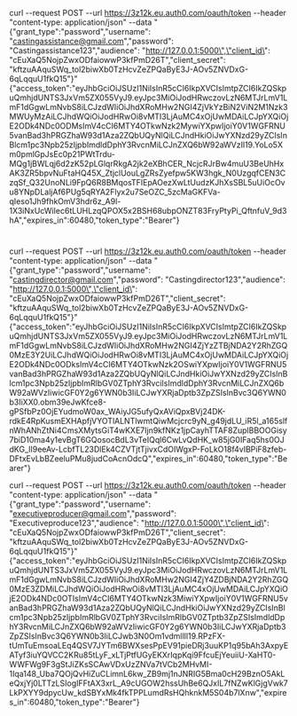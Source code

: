 curl --request POST --url https://3z12k.eu.auth0.com/oauth/token --header "content-type: application/json" --data "{\"grant_type\":\"password\",\"username\": \"castingassistance@gmail.com\",\"password\": \"Castingassistance123\",\"audience\": \"http://127.0.0.1:5000\",\"client_id\": \"cEuXaQ5NojpZwxODfaiowwP3kfPmD26T\",\"client_secret\": \"kftzuAAquSWq_tol2biwXb0TzHcvZeZPQaByE3J-AOv5ZNVDxG-6qLqquU1fkQ15\"}"
{"access_token":"eyJhbGciOiJSUzI1NiIsInR5cCI6IkpXVCIsImtpZCI6IkZQSkpuQmhjdUNTS3JxVm5ZX055VyJ9.eyJpc3MiOiJodHRwczovLzN6MTJrLmV1LmF1dGgwLmNvbS8iLCJzdWIiOiJhdXRoMHw2NGI4ZjVkYzBiN2ViN2M1Nzk3MWUyMzAiLCJhdWQiOiJodHRwOi8vMTI3LjAuMC4xOjUwMDAiLCJpYXQiOjE2ODk4NDc0ODMsImV4cCI6MTY4OTkwNzk2MywiYXpwIjoiY0V1WGFRNU5vanBad3hPRGZhaW93d1Aza2ZQbUQyNlQiLCJndHkiOiJwYXNzd29yZCIsInBlcm1pc3Npb25zIjpbImdldDphY3RvcnMiLCJnZXQ6bW92aWVzIl19.YoLo5Xm0pmlGpJsEc0p21PWtTrdu-MQg1jBWLqj6d2zK52pLGlqrRkgA2jk2eXBhCER_NcjcRJrBw4muU3BeUhHxAK3ZR5bpvNuFtaHQ45X_ZtjclUouLgZRsZyefpw5KW3hgk_N0UzgqfCEN3CzqSf_Q32UnoNLi9FpQ6R8BMqosTFIEpAOezXwLtUudzKJhXsSBL5uUiOcOvu8YNpDLaljAf6PUg5qRYA2Flyx2u7SeOZC_5zcMaGKFVa-qIeso1Jh9fhkOmV3hdr6z_A9l-1X3iNxUcWiIec6tLUHLzqQPOX5x2BSH68ubpONZT83FryPtyPi_QftnfuV_9d3hA","expires_in":60480,"token_type":"Bearer"}
#
curl --request POST --url https://3z12k.eu.auth0.com/oauth/token --header "content-type: application/json" --data "{\"grant_type\":\"password\",\"username\": \"castingdirector@gmail.com\",\"password\": \"Castingdirector123\",\"audience\": \"http://127.0.0.1:5000\",\"client_id\": \"cEuXaQ5NojpZwxODfaiowwP3kfPmD26T\",\"client_secret\": \"kftzuAAquSWq_tol2biwXb0TzHcvZeZPQaByE3J-AOv5ZNVDxG-6qLqquU1fkQ15\"}"
{"access_token":"eyJhbGciOiJSUzI1NiIsInR5cCI6IkpXVCIsImtpZCI6IkZQSkpuQmhjdUNTS3JxVm5ZX055VyJ9.eyJpc3MiOiJodHRwczovLzN6MTJrLmV1LmF1dGgwLmNvbS8iLCJzdWIiOiJhdXRoMHw2NGI4ZjYzZTBjNDA2Y2RhZGQ0MzE3Y2UiLCJhdWQiOiJodHRwOi8vMTI3LjAuMC4xOjUwMDAiLCJpYXQiOjE2ODk4NDc0ODksImV4cCI6MTY4OTkwNzk2OSwiYXpwIjoiY0V1WGFRNU5vanBad3hPRGZhaW93d1Aza2ZQbUQyNlQiLCJndHkiOiJwYXNzd29yZCIsInBlcm1pc3Npb25zIjpbImRlbGV0ZTphY3RvciIsImdldDphY3RvcnMiLCJnZXQ6bW92aWVzIiwicGF0Y2g6YWN0b3IiLCJwYXRjaDptb3ZpZSIsInBvc3Q6YWN0b3IiXX0.obm39eJwKfce8-gPSfbPz0OjEYudmoW0ax_WAiyJG5ufyQxAViQpxBVj24DK-rdkE4RpKusmEXHApfjVYOTlALNTlwmtQiwMcjcrc9yN_g49jdLU_iR5l_a165slfnWhANhZtNi4CmsXMytsGiT4wKXE7Ijn9kfNKz1jpCayhTTAF8ZuplBBOOGisy7biD10ma4y1evBgT6GQosocBdL3vTeIQql6CwLvQdHK_w85jG0IFaq5hs0OJdKG_lI9eeAv-LcbfTL23DlEk4CZVTjtTjivxCdOIWgxP-FoLkO18f4vIBPiF8zfeb-DFtxEvLbBZeeluPMu8judCoAcnOdcQ","expires_in":60480,"token_type":"Bearer"}

curl --request POST --url https://3z12k.eu.auth0.com/oauth/token --header "content-type: application/json" --data "{\"grant_type\":\"password\",\"username\": \"executiveproducer@gmail.com\",\"password\": \"Executiveproduce123\",\"audience\": \"http://127.0.0.1:5000\",\"client_id\": \"cEuXaQ5NojpZwxODfaiowwP3kfPmD26T\",\"client_secret\": \"kftzuAAquSWq_tol2biwXb0TzHcvZeZPQaByE3J-AOv5ZNVDxG-6qLqquU1fkQ15\"}"
{"access_token":"eyJhbGciOiJSUzI1NiIsInR5cCI6IkpXVCIsImtpZCI6IkZQSkpuQmhjdUNTS3JxVm5ZX055VyJ9.eyJpc3MiOiJodHRwczovLzN6MTJrLmV1LmF1dGgwLmNvbS8iLCJzdWIiOiJhdXRoMHw2NGI4ZjY4ZDBjNDA2Y2RhZGQ0MzE3ZDMiLCJhdWQiOiJodHRwOi8vMTI3LjAuMC4xOjUwMDAiLCJpYXQiOjE2ODk4NDc0OTIsImV4cCI6MTY4OTkwNzk3MiwiYXpwIjoiY0V1WGFRNU5vanBad3hPRGZhaW93d1Aza2ZQbUQyNlQiLCJndHkiOiJwYXNzd29yZCIsInBlcm1pc3Npb25zIjpbImRlbGV0ZTphY3RvciIsImRlbGV0ZTptb3ZpZSIsImdldDphY3RvcnMiLCJnZXQ6bW92aWVzIiwicGF0Y2g6YWN0b3IiLCJwYXRjaDptb3ZpZSIsInBvc3Q6YWN0b3IiLCJwb3N0Om1vdmllIl19.RPzFX-tUmTuEmsoaLEq4QSV7JYTm6BWXsesPpEV91pieDRj3uuKP1q95bAh3AxpyEATyf3iuYQVCC2KRu85tLyF_xLTjPtfUGyEKXrIqpKqi9FfcuEjYeuiiU-XaHT0-WWFWg9F3gStJiZKsSCAwVDxUzZNVa7tVCb2MHvMI-1Iqa148_Uba7QOjQvHiZuCLimnL6kw_ZB9mj1nJNRIG5Bma0cH29BznO5AkLeQxjYj0LTTzLSIogIFFtAX3xrL_A9cUGOW2hssUhBe6QJxIL7fNZwKlGjgVwk7LkPXYY9dpycUw_kdSBYxMk4fkTPPLumdRsHQhknkM5S04b7lXnw","expires_in":60480,"token_type":"Bearer"}
